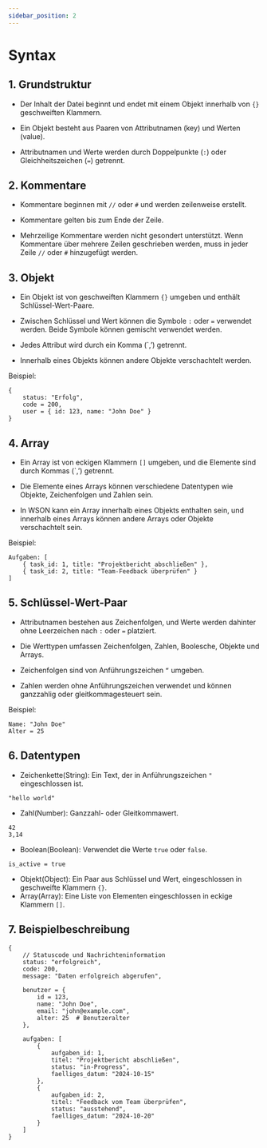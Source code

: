 ```yaml
---
sidebar_position: 2
---
```


# Syntax

## 1. Grundstruktur

- Der Inhalt der Datei beginnt und endet mit einem Objekt innerhalb von `{}` geschweiften Klammern.

- Ein Objekt besteht aus Paaren von Attributnamen (key) und Werten (value).

- Attributnamen und Werte werden durch Doppelpunkte (`:`) oder Gleichheitszeichen (`=`) getrennt.

## 2. Kommentare

- Kommentare beginnen mit `//` oder `#` und werden zeilenweise erstellt.

- Kommentare gelten bis zum Ende der Zeile.

- Mehrzeilige Kommentare werden nicht gesondert unterstützt. Wenn Kommentare über mehrere Zeilen geschrieben werden, muss in jeder Zeile `//` oder `#` hinzugefügt werden.

## 3. Objekt

- Ein Objekt ist von geschweiften Klammern `{}` umgeben und enthält Schlüssel-Wert-Paare.

- Zwischen Schlüssel und Wert können die Symbole `:` oder `=` verwendet werden. Beide Symbole können gemischt verwendet werden.

- Jedes Attribut wird durch ein Komma (\`,’) getrennt.

- Innerhalb eines Objekts können andere Objekte verschachtelt werden.

Beispiel:

```
{
    status: "Erfolg",
    code = 200,
    user = { id: 123, name: "John Doe" }
}
```

## 4. Array

- Ein Array ist von eckigen Klammern `[]` umgeben, und die Elemente sind durch Kommas (\`,’) getrennt.

- Die Elemente eines Arrays können verschiedene Datentypen wie Objekte, Zeichenfolgen und Zahlen sein.

- In WSON kann ein Array innerhalb eines Objekts enthalten sein, und innerhalb eines Arrays können andere Arrays oder Objekte verschachtelt sein.

Beispiel:

```
Aufgaben: [
    { task_id: 1, title: "Projektbericht abschließen" },
    { task_id: 2, title: "Team-Feedback überprüfen" }
]
```

## 5. Schlüssel-Wert-Paar

- Attributnamen bestehen aus Zeichenfolgen, und Werte werden dahinter ohne Leerzeichen nach `:` oder `=` platziert.

- Die Werttypen umfassen Zeichenfolgen, Zahlen, Boolesche, Objekte und Arrays.

- Zeichenfolgen sind von Anführungszeichen `“` umgeben.

- Zahlen werden ohne Anführungszeichen verwendet und können ganzzahlig oder gleitkommagesteuert sein.

Beispiel:

```
Name: "John Doe"
Alter = 25
```

## 6. Datentypen

- Zeichenkette(String): Ein Text, der in Anführungszeichen `"` eingeschlossen ist.

```
"hello world"
```

- Zahl(Number): Ganzzahl- oder Gleitkommawert.

```
42
3,14
```

- Boolean(Boolean): Verwendet die Werte `true` oder `false`.

```
is_active = true
```

- Objekt(Object): Ein Paar aus Schlüssel und Wert, eingeschlossen in geschweifte Klammern `{}`.
- Array(Array): Eine Liste von Elementen eingeschlossen in eckige Klammern `[]`.

## 7. Beispielbeschreibung

```ws
{
    // Statuscode und Nachrichteninformation
    status: "erfolgreich",
    code: 200,
    message: "Daten erfolgreich abgerufen",

    benutzer = {
        id = 123,
        name: "John Doe",
        email: "john@example.com",
        alter: 25  # Benutzeralter
    },

    aufgaben: [
        {
            aufgaben_id: 1,
            titel: "Projektbericht abschließen",
            status: "in-Progress",
            faelliges_datum: "2024-10-15"
        },
        {
            aufgaben_id: 2,
            titel: "Feedback vom Team überprüfen",
            status: "ausstehend",
            faelliges_datum: "2024-10-20"
        }
    ]
}
```